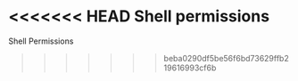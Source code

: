 <<<<<<< HEAD
Shell permissions
=======
Shell Permissions
>>>>>>> beba0290df5be56f6bd73629ffb219616993cf6b

